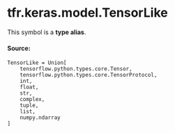 <div itemscope itemtype="http://developers.google.com/ReferenceObject">
<meta itemprop="name" content="tfr.keras.model.TensorLike" />
<meta itemprop="path" content="Stable" />
</div>

# tfr.keras.model.TensorLike

<!-- Insert buttons and diff -->

This symbol is a **type alias**.

#### Source:

<pre class="devsite-click-to-copy prettyprint lang-py tfo-signature-link">
<code>TensorLike = Union[
    tensorflow.python.types.core.Tensor,
    tensorflow.python.types.core.TensorProtocol,
    int,
    float,
    str,
    complex,
    tuple,
    list,
    numpy.ndarray
]
</code></pre>

<!-- Placeholder for "Used in" -->
